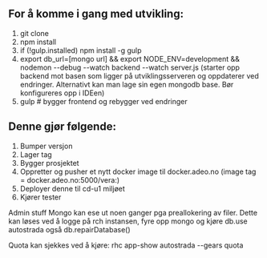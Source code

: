 ## For å komme i gang med utvikling:

1. git clone
2. npm install
3. if (!gulp.installed) npm install -g gulp
4. export db_url=[mongo url] && export NODE_ENV=development && nodemon --debug --watch backend --watch server.js
   (starter opp backend mot basen som ligger på utviklingsserveren og oppdaterer ved endringer. Alternativt kan man lage sin egen mongodb base. Bør konfigureres opp i IDEen)
5. gulp # bygger frontend og rebygger ved endringer


## Denne gjør følgende:

1. Bumper versjon
2. Lager tag
3. Bygger prosjektet
4. Oppretter og pusher et nytt docker image til docker.adeo.no (image tag = docker.adeo.no:5000/vera:<versjon>)
5. Deployer denne til cd-u1 miljøet
6. Kjører tester

Admin stuff
Mongo kan ese ut noen ganger pga preallokering av filer. 
Dette kan løses ved å logge på rch instansen, fyre opp mongo og kjøre db.use autostrada også db.repairDatabase()

Quota kan sjekkes ved å kjøre: 
rhc app-show autostrada --gears quota

